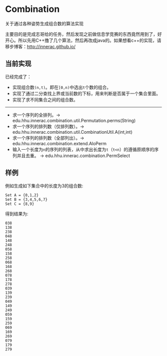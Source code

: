 # Combination
关于通过各种姿势生成组合数的算法实现

主要目的是完成志哥给的任务，然后发现之前做信息学竞赛的东西竟然用到了，好开心。所以先用C++撸了几个算法，然后再改成java的。如果想看c++的实现，请移步博客：http://innerac.github.io/

## 当前实现
已经完成了：
- 实现组合数`(n,t)`。即在`[0,n)`中选出`t`个数的组合。
- 实现了通过二分查找上界或当前数的下标，用来判断是否属于一个集合里面。
- 实现了求不同集合之间的组合数。
---
- 求一个序列的全排列。-> edu.hhu.innerac.combination.util.Permutation.perms(String)
- 求一个序列的排列数（仅排列数）。-> edu.hhu.innerac.combination.util.CombinationUtil.A(int,int)
- 求一个序列的排列数（全部列出）。-> edu.hhu.innerac.combination.extend.AloPerm
- 输入一个长度为`n`的序列的列表，从中求出长度为`t`（`t<n`）的遵循原顺序的序列并且去重。 -> edu.hhu.innerac.combination.PermSelect

## 样例
例如生成如下集合中的长度为3的组合数:
```
Set A = {0,1,2}
Set B = {3,4,5,6,7}
Set C = {8,9}
```
得到结果为:
```
038
138
238
048
148
248
058
158
258
068
168
268
078
178
278
039
139
239
049
149
249
059
159
259
069
169
269
079
179
279
```
